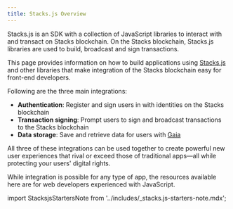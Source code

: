 ```yaml
---
title: Stacks.js Overview
---
```


Stacks.js is an SDK with a collection of JavaScript libraries to interact with and transact on Stacks blockchain. On the Stacks blockchain, Stacks.js libraries are used to build, broadcast and sign transactions.

This page provides information on how to build applications using [Stacks.js](https://github.com/blockstack/stacks.js) and other libraries that make integration of the Stacks blockchain easy for front-end developers.

Following are the three main integrations:

- **Authentication**: Register and sign users in with identities on the Stacks blockchain
- **Transaction signing**: Prompt users to sign and broadcast transactions to the Stacks blockchain
- **Data storage**: Save and retrieve data for users with [Gaia](https://docs.stacks.co/build-apps/references/gaia)

All three of these integrations can be used together to create powerful new user experiences that rival or exceed those of traditional apps—all while protecting your users' digital rights.

While integration is possible for any type of app, the resources available here are for web developers experienced with JavaScript.

import StacksjsStartersNote from '../includes/_stacks.js-starters-note.mdx';

<StacksjsStartersNote/>
